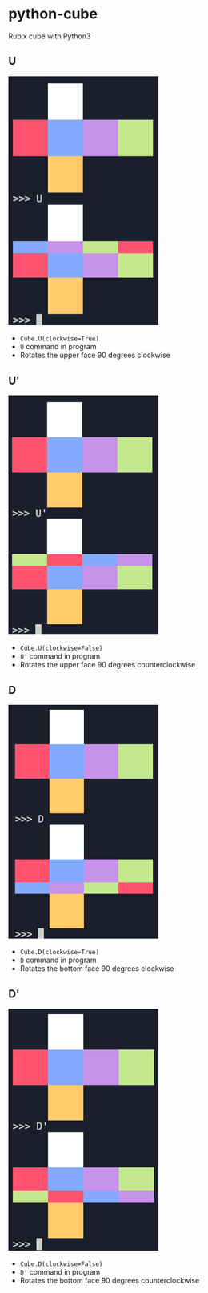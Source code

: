 # python-cube
Rubix cube with Python3

## U
<img src="./assets/U.png" width="300">

- `Cube.U(clockwise=True)`
- `U` command in program
- Rotates the upper face 90 degrees clockwise

## U'
<img src="./assets/U'.png" width="300">

- `Cube.U(clockwise=False)`
- `U'` command in program
- Rotates the upper face 90 degrees counterclockwise

## D
<img src="./assets/D.png" width="300">

- `Cube.D(clockwise=True)`
- `D` command in program
- Rotates the bottom face 90 degrees clockwise

## D'
<img src="./assets/D'.png" width="300">

- `Cube.D(clockwise=False)`
- `D'` command in program
- Rotates the bottom face 90 degrees counterclockwise
